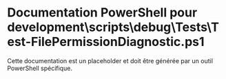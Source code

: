 # Documentation PowerShell pour development\scripts\debug\Tests\Test-FilePermissionDiagnostic.ps1

Cette documentation est un placeholder et doit être générée par un outil PowerShell spécifique.

